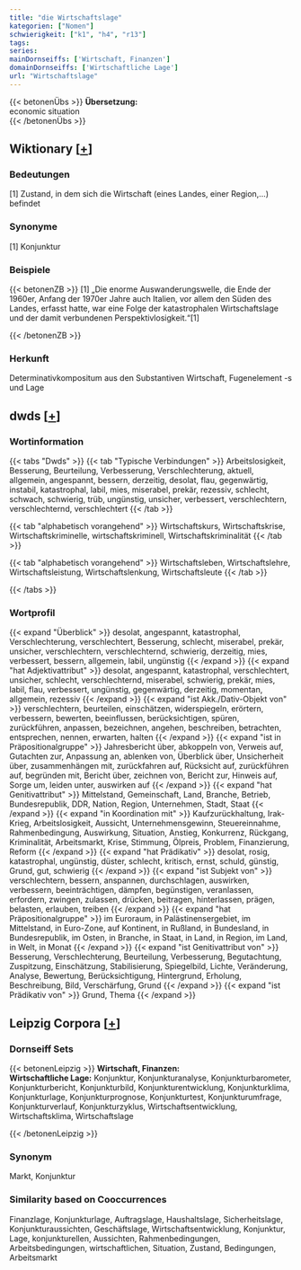 ```yaml
---
title: "die Wirtschaftslage"
kategorien: ["Nomen"]
schwierigkeit: ["k1", "h4", "r13"]
tags:
series:
mainDornseiffs: ['Wirtschaft, Finanzen']
domainDornseiffs: ['Wirtschaftliche Lage']
url: "Wirtschaftslage"
---
```


{{< betonenÜbs >}}
**Übersetzung:**  
economic situation  
{{< /betonenÜbs >}}

## Wiktionary [[+](https://de.wiktionary.org/wiki/Wirtschaftslage)]

### Bedeutungen
[1] Zustand, in dem sich die Wirtschaft (eines Landes, einer Region,…) befindet  

### Synonyme
[1] Konjunktur  

### Beispiele
{{< betonenZB >}}
[1] „Die enorme Auswanderungswelle, die Ende der 1960er, Anfang der 1970er Jahre auch Italien, vor allem den Süden des Landes, erfasst hatte, war eine Folge der katastrophalen Wirtschaftslage und der damit verbundenen Perspektivlosigkeit.“[1]  

{{< /betonenZB >}}
### Herkunft
Determinativkompositum aus den Substantiven Wirtschaft, Fugenelement -s und Lage  



## dwds [[+](https://www.dwds.de/wb/Wirtschaftslage)]

### Wortinformation
{{< tabs "Dwds" >}}
{{< tab "Typische Verbindungen" >}}
Arbeitslosigkeit, Besserung, Beurteilung, Verbesserung, Verschlechterung, aktuell, allgemein, angespannt, bessern, derzeitig, desolat, flau, gegenwärtig, instabil, katastrophal, labil, mies, miserabel, prekär, rezessiv, schlecht, schwach, schwierig, trüb, ungünstig, unsicher, verbessert, verschlechtern, verschlechternd, verschlechtert
{{< /tab >}}

{{< tab "alphabetisch vorangehend" >}}
Wirtschaftskurs, Wirtschaftskrise, Wirtschaftskriminelle, wirtschaftskriminell, Wirtschaftskriminalität
{{< /tab >}}

{{< tab "alphabetisch vorangehend" >}}
Wirtschaftsleben, Wirtschaftslehre, Wirtschaftsleistung, Wirtschaftslenkung, Wirtschaftsleute
{{< /tab >}}

{{< /tabs >}}

### Wortprofil
{{< expand "Überblick" >}} desolat, angespannt, katastrophal, Verschlechterung, verschlechtert, Besserung, schlecht, miserabel, prekär, unsicher, verschlechtern, verschlechternd, schwierig, derzeitig, mies, verbessert, bessern, allgemein, labil, ungünstig {{< /expand >}}
{{< expand "hat Adjektivattribut" >}} desolat, angespannt, katastrophal, verschlechtert, unsicher, schlecht, verschlechternd, miserabel, schwierig, prekär, mies, labil, flau, verbessert, ungünstig, gegenwärtig, derzeitig, momentan, allgemein, rezessiv {{< /expand >}}
{{< expand "ist Akk./Dativ-Objekt von" >}} verschlechtern, beurteilen, einschätzen, widerspiegeln, erörtern, verbessern, bewerten, beeinflussen, berücksichtigen, spüren, zurückführen, anpassen, bezeichnen, angehen, beschreiben, betrachten, entsprechen, nennen, erwarten, halten {{< /expand >}}
{{< expand "ist in Präpositionalgruppe" >}} Jahresbericht über, abkoppeln von, Verweis auf, Gutachten zur, Anpassung an, ablenken von, Überblick über, Unsicherheit über, zusammenhängen mit, zurückfahren auf, Rücksicht auf, zurückführen auf, begründen mit, Bericht über, zeichnen von, Bericht zur, Hinweis auf, Sorge um, leiden unter, auswirken auf {{< /expand >}}
{{< expand "hat Genitivattribut" >}} Mittelstand, Gemeinschaft, Land, Branche, Betrieb, Bundesrepublik, DDR, Nation, Region, Unternehmen, Stadt, Staat {{< /expand >}}
{{< expand "in Koordination mit" >}} Kaufzurückhaltung, Irak-Krieg, Arbeitslosigkeit, Aussicht, Unternehmensgewinn, Steuereinnahme, Rahmenbedingung, Auswirkung, Situation, Anstieg, Konkurrenz, Rückgang, Kriminalität, Arbeitsmarkt, Krise, Stimmung, Ölpreis, Problem, Finanzierung, Reform {{< /expand >}}
{{< expand "hat Prädikativ" >}} desolat, rosig, katastrophal, ungünstig, düster, schlecht, kritisch, ernst, schuld, günstig, Grund, gut, schwierig {{< /expand >}}
{{< expand "ist Subjekt von" >}} verschlechtern, bessern, anspannen, durchschlagen, auswirken, verbessern, beeinträchtigen, dämpfen, begünstigen, veranlassen, erfordern, zwingen, zulassen, drücken, beitragen, hinterlassen, prägen, belasten, erlauben, treiben {{< /expand >}}
{{< expand "hat Präpositionalgruppe" >}} im Euroraum, in Palästinensergebiet, im Mittelstand, in Euro-Zone, auf Kontinent, in Rußland, in Bundesland, in Bundesrepublik, im Osten, in Branche, in Staat, in Land, in Region, im Land, in Welt, in Monat {{< /expand >}}
{{< expand "ist Genitivattribut von" >}} Besserung, Verschlechterung, Beurteilung, Verbesserung, Begutachtung, Zuspitzung, Einschätzung, Stabilisierung, Spiegelbild, Lichte, Veränderung, Analyse, Bewertung, Berücksichtigung, Hintergrund, Erholung, Beschreibung, Bild, Verschärfung, Grund {{< /expand >}}
{{< expand "ist Prädikativ von" >}} Grund, Thema {{< /expand >}}

## Leipzig Corpora [[+](https://corpora.uni-leipzig.de/en/res?word=Wirtschaftslage&corpusId=deu_newscrawl-public_2018)]

### Dornseiff Sets
{{< betonenLeipzig >}}
**Wirtschaft, Finanzen:**  
**Wirtschaftliche Lage:** Konjunktur, Konjunkturanalyse, Konjunkturbarometer, Konjunkturbericht, Konjunkturbild, Konjunkturentwicklung, Konjunkturklima, Konjunkturlage, Konjunkturprognose, Konjunkturtest, Konjunkturumfrage, Konjunkturverlauf, Konjunkturzyklus, Wirtschaftsentwicklung, Wirtschaftsklima, Wirtschaftslage  

{{< /betonenLeipzig >}}

### Synonym
Markt, Konjunktur


### Similarity based on Cooccurrences
Finanzlage, Konjunkturlage, Auftragslage, Haushaltslage, Sicherheitslage, Konjunkturaussichten, Geschäftslage, Wirtschaftsentwicklung, Konjunktur, Lage, konjunkturellen, Aussichten, Rahmenbedingungen, Arbeitsbedingungen, wirtschaftlichen, Situation, Zustand, Bedingungen, Arbeitsmarkt

